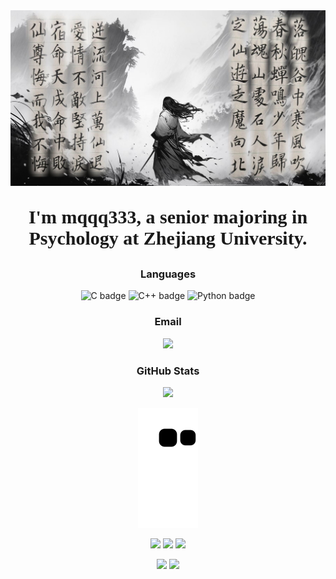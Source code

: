 <div align="center"> <img src="https://github.com/mqqq333/Images/blob/3c0356dae72b6fc3d0eac6de7d3455227d010f93/blob/main/banner.jfif" /> </div>
<p>
</p>
<p
  align="center"
  style="
    font-family: 'Edwardian Script ITC', cursive;
    font-size: 30px;
    font-weight: bold;
  "
>
  I'm mqqq333, a senior majoring in Psychology at Zhejiang University.
</p>
<h3 align="center">Languages</h3>

<div align="center">
  <div style="display: inline-block;">
    <img src="https://img.shields.io/badge/-C-A8B9CC?style=for-the-badge&logo=c&logoColor=white" alt="C badge">
  </div>

  <div style="display: inline-block;">
    <img src="https://img.shields.io/badge/-C++-00599C?style=for-the-badge&logo=cplusplus&logoColor=white" alt="C++ badge">
  </div>
  
  <div style="display: inline-block;">
    <img src="https://img.shields.io/badge/-Python-3776AB?style=for-the-badge&logo=python&logoColor=white" alt="Python badge">
  </div>
</div>




<h3 align="center">Email</h3>
<div align="center">


  [![](https://img.shields.io/badge/-GMail-EA4335?style=for-the-badge&logo=gmail&logoColor=white)](mailto:maqi316101@gmail.com)

</div>
<h3 align="center">GitHub Stats</h3>
<div align="center"> <img src="https://github-readme-stats.vercel.app/api?username=mqqq333" /> </div>

<div align="center">





![](https://raw.githubusercontent.com/mqqq333/mqqq333/main/assets/github-contribution-grid-snake.svg)

![](https://leetcode-badge.haozibi.dev/v1cn/chart/submission-calendar/mqqq333.svg?type=past-year)
![](https://leetcode-badge.haozibi.dev/v1cn/chart/submission-calendar/mqqq333.svg?type=past-year&color=yellow)
![](https://leetcode-badge.haozibi.dev/v1cn/chart/submission-calendar/mqqq333.svg?type=past-year&color=blue)

![](https://leetcode-badge.haozibi.dev/v1cn/card/question-process/mqqq333.svg)
![](https://leetcode-badge.haozibi.dev/v1cn/card/contest-ranking/mmqqq.svg)


</div>
